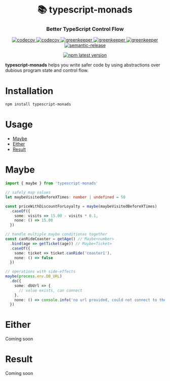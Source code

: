 <h1 align="center" style="border-bottom: none;">📚 typescript-monads</h1>
<h3 align="center">Better TypeScript Control Flow</h3>
<p align="center">
  <a href="https://circleci.com/gh/patrickmichalina/typescript-monads">
    <img alt="codecov" src="https://circleci.com/gh/patrickmichalina/typescript-monads.svg?style=shield">
  </a>
  <a href="https://codecov.io/gh/patrickmichalina/typescript-monads">
    <img alt="codecov" src="https://codecov.io/gh/patrickmichalina/typescript-monads/branch/master/graph/badge.svg">
  </a>
  <a href="https://greenkeeper.io">
    <img alt="greenkeeper" src="https://badges.greenkeeper.io/semantic-release/semantic-release.svg">
  </a>
  <a href="https://david-dm.org/patrickmichalina/typescript-monads">
    <img alt="greenkeeper" src="https://david-dm.org/patrickmichalina/typescript-monads/status.svg">
  </a>
  <a href="https://david-dm.org/patrickmichalina/typescript-monads?type=dev">
    <img alt="greenkeeper" src="https://david-dm.org/patrickmichalina/typescript-monads/dev-status.svg">
  </a>
  <a href="https://github.com/semantic-release/semantic-release">
    <img alt="semantic-release" src="https://img.shields.io/badge/%20%20%F0%9F%93%A6%F0%9F%9A%80-semantic--release-e10079.svg">
  </a>
</p>
<p align="center">
  <a href="https://www.npmjs.com/package/typescript-monads">
    <img alt="npm latest version" src="https://img.shields.io/npm/v/typescript-monads/latest.svg">
  </a>
</p>

**typescript-monads** helps you write safer code by using abstractions over dubious program state and control flow.

# Installation

```bash
npm install typescript-monads
```

# Usage

* [Maybe](#maybe)
* [Either](#either)
* [Result](#result)

# Maybe
```ts
import { maybe } from 'typescript-monads'

// safely map values
let maybeVisitedBeforeXTimes: number | undefined = 50

const priceWithDiscountForLoyalty = maybe(maybeVisitedBeforeXTimes)
  .caseOf({
    some: visits => 15.00 - visits * 0.1,
    none: () => 15.00
  })

// handle multiple maybe conditionas together
const canRideCoaster = getAge() // Maybe<number>
  .bind(age => getTicket(age)) // Maybe<Ticket>
  .caseOf({
    some: ticket => ticket.canRide('coaster1'),
    none: () => false
  })

// operations with side-effects
maybe(process.env.DB_URL)
  .do({
    some: dbUrl => {
      // value exists, can connect
    },
    none: () => console.info('no url provided, could not connect to the database')
  })
```


# Either
Coming soon

# Result
Coming soon

